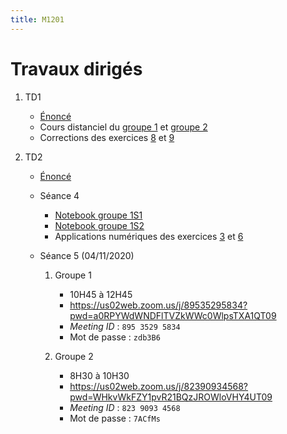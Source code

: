 ```yaml
---
title: M1201
---
```


# Travaux dirigés

1. TD1

	- [Énoncé](td1.pdf)
	- Cours distanciel du [groupe 1](td1-correction2.pdf) et [groupe 2](td1-correction1.pdf)
	- Corrections des exercices [8](1/8.pdf) et [9](1/9.pdf)

1. TD2

	- [Énoncé](td2.pdf)
	- Séance 4

		* [Notebook groupe 1S1](2/20201102_1S1.pdf)
		* [Notebook groupe 1S2](2/20201102_1S2.pdf)
		* Applications numériques des exercices [3](2/3.html) et [6](2/6.html)

	* Séance 5 (04/11/2020)

		1. Groupe 1

			* 10H45 à 12H45
			* <https://us02web.zoom.us/j/89535295834?pwd=a0RPYWdWNDFlTVZkWWc0WlpsTXA1QT09>
			* *Meeting ID* : `895 3529 5834`
			* Mot de passe : `zdb3B6`

		1. Groupe 2

			* 8H30 à 10H30
			* <https://us02web.zoom.us/j/82390934568?pwd=WHkvWkFZY1pvR21BQzJROWloVHY4UT09>
			* *Meeting ID* : `823 9093 4568`
			* Mot de passe : `7ACfMs`

